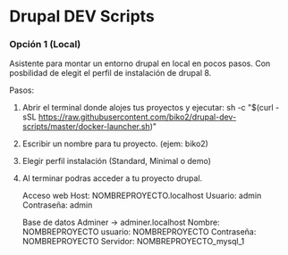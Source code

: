 # Drupal DEV Scripts

### Opción 1 (Local)

Asistente para montar un entorno drupal en local en pocos pasos.
Con posbilidad de elegit el perfil de instalación de drupal 8.

Pasos:

1. Abrir el terminal donde alojes tus proyectos y ejecutar:
   sh -c "$(curl -sSL https://raw.githubusercontent.com/biko2/drupal-dev-scripts/master/docker-launcher.sh)"
   
2. Escribir un nombre para tu proyecto. (ejem: biko2)

3. Elegir perfil instalación (Standard, Minimal o demo)

4. Al terminar podras acceder a tu proyecto drupal.

   Acceso web
   Host: NOMBREPROYECTO.localhost
   Usuario: admin
   Contraseña: admin
   
   Base de datos
   Adminer -> adminer.localhost
   Nombre: NOMBREPROYECTO
   usuario: NOMBREPROYECTO
   Contraseña: NOMBREPROYECTO
   Servidor: NOMBREPROYECTO_mysql_1

